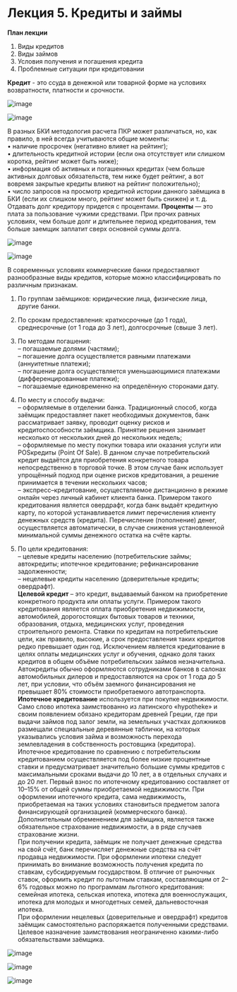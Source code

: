 # Лекция 5. Кредиты и займы

**План лекции**  
1. Виды кредитов  
2. Виды займов  
3. Условия получения и погашения кредита  
4. Проблемные ситуации при кредитовании

**Кредит** - это ссуда в денежной или товарной форме на условиях возвратности, платности и срочности.

![image](https://github.com/user-attachments/assets/e0887b2e-1e6c-4cef-a6bb-f2dd90e09df3)

![image](https://github.com/user-attachments/assets/66d3ad26-cd16-4066-87e6-1319fcc662ad)


В разных БКИ методология расчета ПКР может различаться, но, как
правило, в ней всегда учитываются общие моменты:  
• наличие просрочек (негативно влияет на рейтинг);  
• длительность кредитной истории (если она отсутствует или слишком
коротка, рейтинг может быть ниже);  
• информация об активных и погашенных кредитах (чем больше
активных долговых обязательств, тем ниже будет рейтинг, а вот вовремя
закрытые кредиты влияют на рейтинг положительно);  
• число запросов на просмотр кредитной истории данного заёмщика
в БКИ (если их слишком много, рейтинг может быть снижен) и т.  д.  
Отдавать долг кредитору придется с процентами. **Проценты** — это
плата за пользование чужими средствами. При прочих равных условиях, чем
больше долг и длительнее период кредитования, тем больше заемщик
заплатит сверх основной суммы долга.

![image](https://github.com/user-attachments/assets/ceb81cd0-716a-4750-bdef-8333d6f54059)

![image](https://github.com/user-attachments/assets/98c32ad6-84e5-4ec9-bb0b-bc01ff2beb64)

В современных условиях коммерческие банки предоставляют
разнообразные виды кредитов, которые можно классифицировать по
различным признакам.  
1. По группам заёмщиков: юридические лица, физические лица, другие
банки.  
2. По срокам предоставления: краткосрочные (до 1 года),
среднесрочные (от 1 года до 3 лет), долгосрочные (свыше 3 лет).  
3. По методам погашения:  
– погашаемые долями (частями);  
– погашение долга осуществляется равными платежами (аннуитетные
платежи);  
– погашение долга осуществляется уменьшающимися платежами
(дифференцированные платежи);  
– погашаемые единовременно на определённую сторонами дату.

4. По месту и способу выдачи:  
– оформляемые в отделении банка. Традиционный способ, когда
заёмщик предоставляет пакет необходимых документов, банк рассматривает
заявку, проводит оценку рисков и кредитоспособности заёмщика. Принятие
решения занимает несколько от нескольких дней до нескольких недель;  
– оформляемые по месту покупки товара или оказания услуги или POSкредиты (Point Of Sale). В данном случае потребительский кредит выдаётся
для приобретения конкретного товара непосредственно в торговой точке. В
этом случае банк использует упрощённый подход при оценке рисков
кредитования, а решение принимается в течении нескольких часов;  
– экспресс–кредитование, осуществляемое дистанционно в режиме
онлайн через личный кабинет клиента банка. Примером такого кредитования
является овердрафт, когда банк выдаёт кредитную карту, по которой
устанавливается лимит перечисления клиенту денежных средств (кредита).
Перечисление (пополнение) денег, осуществляется автоматически, в случае
снижения установленной минимальной суммы денежного остатка на счёте
карты.

5. По цели кредитования:  
– целевые кредиты населению (потребительские займы; автокредиты;
ипотечное кредитование; рефинансирование задолженности;  
– нецелевые кредиты населению (доверительные кредиты; овердрафт).  
**Целевой кредит** – это кредит, выдаваемый банком на приобретение
конкретного продукта или оплаты услуги. Примером такого кредитования
является оплата приобретения недвижимости, автомобилей, дорогостоящих
бытовых товаров и техники, образования, отдыха, медицинских услуг,
проведения строительного ремонта. Ставки по кредитам на потребительские
цели, как правило, высокие, а срок предоставления таких кредитов редко
превышает один год. Исключением является кредитование в целях оплаты
медицинских услуг и обучения, однако доля таких кредитов в общем объёме
потребительских займов незначительна.  
Автокредиты обычно оформляются сотрудниками банков в салонах
автомобильных дилеров и предоставляются на срок от 1 года до 5 лет, при
условии, что объём заемного финансирования не превышает 80% стоимости
приобретаемого автотранспорта.  
**Ипотечное кредитование** используется при покупке недвижимости.
Само слово ипотека заимствованно из латинского «hypotheke» и своим
появлением обязано кредиторам древней Греции, где при выдачи займов под
залог земли, на земельных участках должников размещали специальные
деревянные таблички, на которых указывались условия займа и возможность
перехода землевладения в собственность ростовщика (кредитора).  
Ипотечное кредитование по сравнению с потребительским
кредитованием осуществляется под более низкие процентные ставки и
предусматривает значительно большие суммы кредитов с максимальными
сроками выдачи до 10 лет, а в отдельных случаях и до 20 лет. Первый взнос
по ипотечному кредитованию составляет от 10–15% от общей суммы
приобретаемой недвижимости. При оформлении ипотечного кредита, сама
недвижимость, приобретаемая на таких условиях становиться предметом
залога финансирующей организацией (коммерческого банка).
Дополнительным обременением для заёмщика, является также обязательное
страхование недвижимости, а в ряде случаев страхование жизни.  
При получении кредита, заёмщик не получает денежные средства на
свой счёт, банк перечисляет денежные средства на счёт продавца
недвижимости. При оформлении ипотеки следует принимать во внимание
возможность получения кредита по ставкам, субсидируемым государством. В
отличие от рыночных ставок, оформить кредит по льготным ставкам,
составляющим от 2–6% годовых можно по программам льготного
кредитования: семейная ипотека, сельская ипотека, ипотека для
военнослужащих, ипотека для молодых и многодетных семей,
дальневосточная ипотека.  
При оформлении нецелевых (доверительные и овердрафт) кредитов
заёмщик самостоятельно распоряжается полученными средствами. Целевое
назначение заимствования неограниченно какими-либо обязательствами
заёмщика.

![image](https://github.com/user-attachments/assets/d484f67b-9fba-4f1c-aa4e-6d330b939d08)

 ![image](https://github.com/user-attachments/assets/cfe9d569-5afc-46e4-b03b-eb730920b64c)

![image](https://github.com/user-attachments/assets/e2d68be5-5c72-4a1f-9897-0f090a931293)

